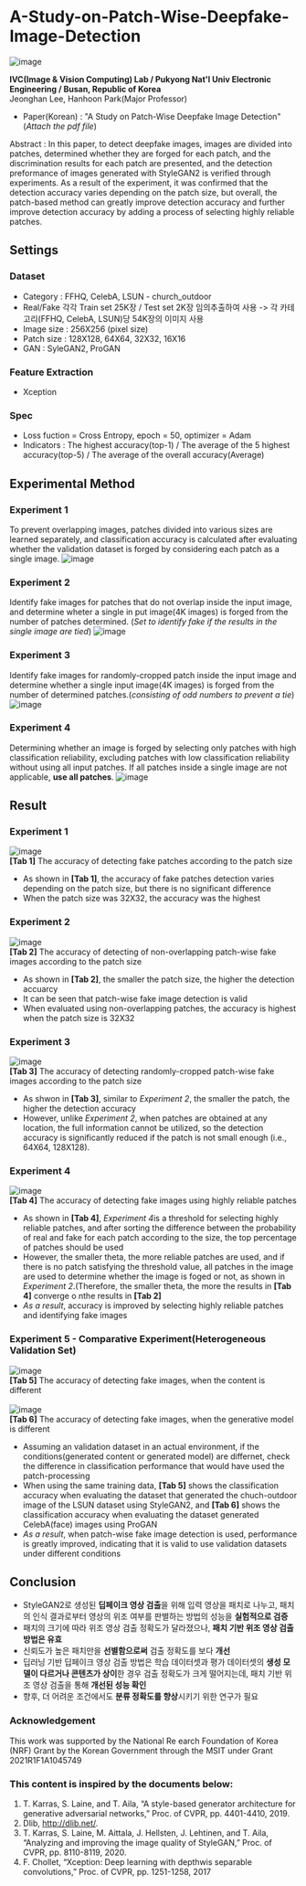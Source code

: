# A-Study-on-Patch-Wise-Deepfake-Image-Detection

![image](https://user-images.githubusercontent.com/77098071/152724878-2de1fe81-b425-438d-8dff-a4960acee09c.png)

__IVC(Image & Vision Computing) Lab / Pukyong Nat'l Univ Electronic Engineering / Busan, Republic of Korea__   
Jeonghan Lee, Hanhoon Park(Major Professor)

* Paper(Korean) : "A Study on Patch-Wise Deepfake Image Detection"  (*Attach the pdf file*)   

Abstract : In this paper, to detect deepfake images, images are divided into patches, determined whether they are forged for each patch, and the discrimination results for each patch are presented, and the detection preformance of images generated with StyleGAN2 is verified through experiments. As a result of the experiment, it was confirmed that the detection accuracy varies depending on the patch size, but overall, the patch-based method can greatly improve detection accuracy and further improve detection accuracy by adding a process of selecting highly reliable patches.

## Settings
### Dataset
* Category : FFHQ, CelebA, LSUN - church_outdoor
* Real/Fake 각각 Train set 25K장 / Test set 2K장 임의추출하여 사용 -> 각 카테고리(FFHQ, CelebA, LSUN)당 54K장의 이미지 사용
* Image size : 256X256 (pixel size)
* Patch size : 128X128, 64X64, 32X32, 16X16
* GAN : SyleGAN2, ProGAN

### Feature Extraction
* Xception

### Spec
* Loss fuction = Cross Entropy, epoch = 50, optimizer = Adam
* Indicators : The highest accuracy(top-1) / The average of the 5 highest accuracy(top-5) / The average of the overall accuracy(Average)

## Experimental Method
### Experiment 1
To prevent overlapping images, patches divided into various sizes are learned separately, and classification accuracy is calculated after evaluating whether the validation
dataset is forged by considering each patch as a single image.
![image](https://user-images.githubusercontent.com/77098071/152726987-bceb617f-2152-4211-8b73-63a63c6f9c4d.png)
### Experiment 2
Identify fake images for patches that do not overlap inside the input image, and determine wheter a single in put image(4K images) is forged from the number of patches determined. (*Set to identify fake if the results in the single image are tied*)
![image](https://user-images.githubusercontent.com/77098071/152727459-5133263e-a68f-4a88-ae42-68bdf2ca9e13.png)
### Experiment 3
Identify fake images for randomly-cropped patch inside the input image and determine whether a single input image(4K images) is forged from the number of determined patches.(*consisting of odd numbers to prevent a tie*)
![image](https://user-images.githubusercontent.com/77098071/152727820-55b251d1-1fcc-44af-8f60-77705f3981d7.png)
### Experiment 4
Determining whether an image is forged by selecting only patches with high classification reliability, excluding patches with low classification reliability without using all input patches. If all patches inside a single image are not applicable, **use all patches**.
![image](https://user-images.githubusercontent.com/77098071/152728977-029af5ea-6d8f-4407-8712-65592f02d55b.png)

## Result
### Experiment 1
![image](https://user-images.githubusercontent.com/77098071/152729058-6a41d55f-b897-4deb-9b90-a6bed42baa04.png) <br/>
**[Tab 1]** The accuracy of detecting fake patches according to the patch size
* As shown in **[Tab 1]**, the accuracy of fake patches detection varies depending on the patch size, but there is no significant difference
* When the patch size was 32X32, the accuracy was the highest
### Experiment 2
![image](https://user-images.githubusercontent.com/77098071/152729620-bcb88afc-acf0-43cc-8a39-b1d240116ce9.png) <br/>
**[Tab 2]** The accuracy of detecting of non-overlapping patch-wise fake images according to the patch size
* As shown in **[Tab 2]**, the smaller the patch size, the higher the detection accuarcy
* It can be seen that patch-wise fake image detection is valid
* When evaluated using non-overlapping patches, the accuracy is highest when the patch size is 32X32
### Experiment 3
![image](https://user-images.githubusercontent.com/77098071/152730461-fecb9cf3-08a4-490c-972e-6c1170db16fc.png) <br/>
**[Tab 3]** The accuracy of detecting randomly-cropped patch-wise fake images according to the patch size
* As shwon in **[Tab 3]**, similar to *Experiment 2*, the smaller the patch, the higher the detection accuracy
* However, unlike *Experiment 2*, when patches are obtained at any location, the full information cannot be utilized, so the detection accuracy is significantly reduced if the patch is not small enough (i.e., 64X64, 128X128).
### Experiment 4
![image](https://user-images.githubusercontent.com/77098071/152732572-b09186c8-07e5-4967-be92-a5d1329b4b29.png) <br/>
**[Tab 4]** The accuracy of detecting fake images using highly reliable patches
* As shown in **[Tab 4]**, *Experiment 4*is a threshold for selecting highly reliable patches, and after sorting the difference between the probability of real and fake for each patch according to the size, the top percentage of patches should be used
* However, the smaller theta, the more reliable patches are used, and if there is no patch satisfying the threshold value, all patches in the image are used to determine whether the image is foged or not, as shown in *Experiment 2*.(Therefore, the smaller theta, the more the results in **[Tab 4]** converge o nthe results in **[Tab 2]**
* *As a result*, accuracy is improved by selecting highly reliable patches and identifying fake images
### Experiment 5 - Comparative Experiment(Heterogeneous Validation Set)
![image](https://user-images.githubusercontent.com/77098071/152734822-a482c058-1547-42dd-8637-60f4e028c1b4.png) <br/>
**[Tab 5]** The accuracy of detecting fake images, when the content is different <br/><br/>
![image](https://user-images.githubusercontent.com/77098071/152734831-e1ef06cc-55ce-49f8-95e5-6998fefa5ac9.png) <br/>
**[Tab 6]** The accuracy of detecting fake images, when the generative model is different <br/>
* Assuming an validation dataset in an actual environment, if the conditions(generated content or generated model) are differnet, check the difference in classification performance that would have used the patch-processing
* When using the same training data, **[Tab 5]** shows the classification accuracy when evaluating the dataset that generated the chuch-outdoor image of the LSUN dataset using StyleGAN2, and **[Tab 6]** shows the classification accuracy when evaluating the dataset generated CelebA(face) images using ProGAN
* *As a result*, when patch-wise fake image detection is used, performance is greatly improved, indicating that it is valid to use validation datasets under different conditions

## Conclusion
* StyleGAN2로 생성된 **딥페이크 영상 검출**을 위해 입력 영상을 패치로 나누고, 패치의 인식 결과로부터 영상의 위조 여부를 판별하는 방법의 성능을 **실험적으로 검증**
* 패치의 크기에 따라 위조 영상 검출 정확도가 달라졌으나, **패치 기반 위조 영상 검출 방법은 유효**
* 신뢰도가 높은 패치만을 **선별함으로써** 검출 정확도를 보다 **개선**
* 딥러닝 기반 딥페이크 영상 검출 방법은 학습 데이터셋과 평가 데이터셋의 **생성 모델이 다르거나 콘텐츠가 상이**한 경우 검출 정확도가 크게 떨어지는데, 패치 기반 위조 영상 검출을 통해 **개선된 성능 확인**
* 향후, 더 어려운 조건에서도 **분류 정확도를 향상**시키기 위한 연구가 필요

### Acknowledgement
This work was supported by the National Re earch Foundation of Korea (NRF) Grant by the Korean Government through the MSIT under Grant 2021R1F1A1045749

### This content is inspired by the documents below:
1. T. Karras, S. Laine, and T. Aila, “A style-based generator architecture for generative adversarial networks,” Proc. of CVPR, pp. 4401-4410, 2019.
2. Dlib, http://dlib.net/.
3. T. Karras, S. Laine, M. Aittala, J. Hellsten, J. Lehtinen, and T. Aila, “Analyzing and improving the image quality of StyleGAN,” Proc. of CVPR, pp. 8110-8119, 2020.
4. F. Chollet, “Xception: Deep learning with depthwis separable convolutions,” Proc. of CVPR, pp. 1251-1258, 2017

